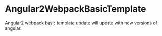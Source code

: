 # Angular2WebpackBasicTemplate
Angular2 webpack basic template update will update with new versions of angular.
